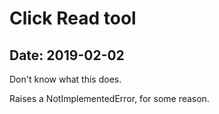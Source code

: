 # Click Read tool

## Date: 2019-02-02

Don't know what this does.

Raises a NotImplementedError, for some reason.
